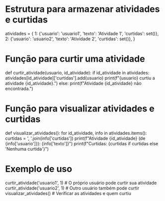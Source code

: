 # Estrutura para armazenar atividades e curtidas
atividades = {
    1: {'usuario': 'usuario1', 'texto': 'Atividade 1', 'curtidas': set()},
    2: {'usuario': 'usuario2', 'texto': 'Atividade 2', 'curtidas': set()},
}

# Função para curtir uma atividade
def curtir_atividade(usuario, id_atividade):
    if id_atividade in atividades:
        atividades[id_atividade]['curtidas'].add(usuario)
        print(f"{usuario} curtiu a atividade {id_atividade}.")
    else:
        print(f"Atividade {id_atividade} não encontrada.")

# Função para visualizar atividades e curtidas
def visualizar_atividades():
    for id_atividade, info in atividades.items():
        curtidas = ', '.join(info['curtidas'])
        print(f"Atividade {id_atividade} (de {info['usuario']}): {info['texto']}")
        print(f"Curtidas: {curtidas if curtidas else 'Nenhuma curtida'}")

# Exemplo de uso
curtir_atividade('usuario1', 1)  # O próprio usuário pode curtir sua atividade
curtir_atividade('usuario2', 1)  # Outro usuário também pode curtir
visualizar_atividades()  # Verificar as atividades e quem curtiu
